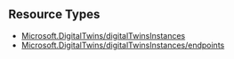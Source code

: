 ## Resource Types
- [Microsoft.DigitalTwins/digitalTwinsInstances](digitalTwinsInstances)
- [Microsoft.DigitalTwins/digitalTwinsInstances/endpoints](digitalTwinsInstances-endpoints)

